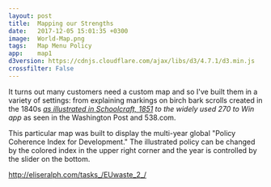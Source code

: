 ```yaml
---
layout: post
title:  Mapping our Strengths
date:   2017-12-05 15:01:35 +0300
image:  World-Map.png
tags:   Map Menu Policy 
app:    map1
d3version: https://cdnjs.cloudflare.com/ajax/libs/d3/4.7.1/d3.min.js
crossfilter: False
---
```


It turns out many customers need a custom map and so I've built them in a variety of settings: from explaining markings on birch bark scrolls created in the 1840s<span class='tooltip'>*<span class="tooltiptext">
                <a href = "http://eliseralph.com/Chippewa/Mscroll_LVD.shtml">as illustrated in Schoolcraft, 1851</a> </span></span> to the <span class = bold>widely used 270 to Win app</span><span class='tooltip'>*<span class="tooltiptext">
                as seen in the Washington Post and 538.com.</span></span>
                    
This particular map was built to display the multi-year global "Policy Coherence Index for Development." The illustrated policy can be changed by the colored index in the upper right corner and the year is controlled by the slider on the bottom.

http://eliseralph.com/tasks_/EUwaste_2_/
           
           
